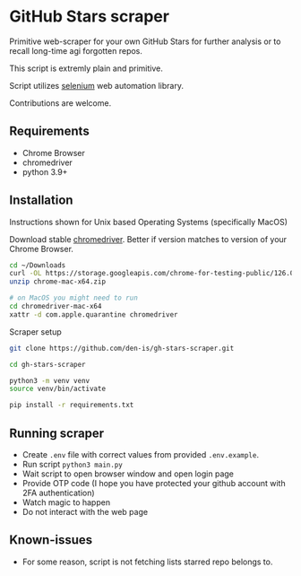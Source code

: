 # GitHub Stars scraper

Primitive web-scraper for your own GitHub Stars for further analysis or to recall long-time agi forgotten repos.

This script is extremly plain and primitive.

Script utilizes [selenium](https://www.selenium.dev/) web automation library.

Contributions are welcome.

## Requirements
- Chrome Browser
- chromedriver
- python 3.9+

## Installation
Instructions shown for Unix based Operating Systems (specifically MacOS)

Download stable [chromedriver](https://googlechromelabs.github.io/chrome-for-testing/).
Better if version matches to version of your Chrome Browser.

```sh
cd ~/Downloads
curl -OL https://storage.googleapis.com/chrome-for-testing-public/126.0.6478.63/mac-x64/chrome-mac-x64.zip
unzip chrome-mac-x64.zip

# on MacOS you might need to run
cd chromedriver-mac-x64
xattr -d com.apple.quarantine chromedriver
```

Scraper setup
```sh
git clone https://github.com/den-is/gh-stars-scraper.git

cd gh-stars-scraper

python3 -m venv venv
source venv/bin/activate

pip install -r requirements.txt
```

## Running scraper
- Create `.env` file with correct values from provided `.env.example`.
- Run script `python3 main.py`
- Wait script to open browser window and open login page
- Provide OTP code (I hope you have protected your github account with 2FA authentication)
- Watch magic to happen
- Do not interact with the web page

## Known-issues
- For some reason, script is not fetching lists starred repo belongs to.
